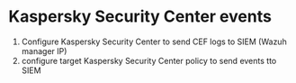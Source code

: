 # Kaspersky Security Center events

1. Configure Kaspersky Security Center to send CEF logs to SIEM (Wazuh manager IP)
2. configure target Kaspersky Security Center policy to send events tto SIEM
